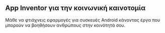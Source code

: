 
## App Inventor για την κοινωνική καινοτομία

Μάθε να φτιάχνεις εφαρμογές για συσκευές Android κάνοντας έργα που μπορούν να βοηθήσουν ανθρώπους στην κοινότητά σου.